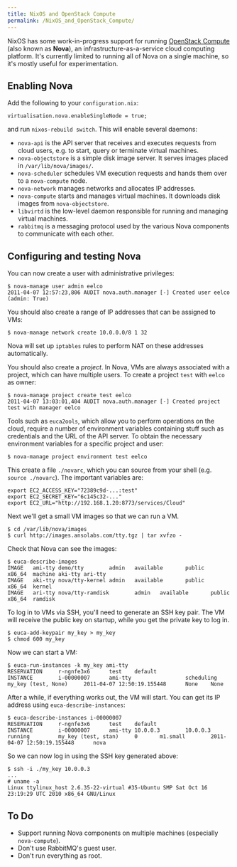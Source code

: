 ```yaml
---
title: NixOS and OpenStack Compute
permalink: /NixOS_and_OpenStack_Compute/
---
```


NixOS has some work-in-progress support for running [OpenStack Compute](http://openstack.org/projects/compute/) (also known as **Nova**), an infrastructure-as-a-service cloud computing platform. It's currently limited to running all of Nova on a single machine, so it's mostly useful for experimentation.

Enabling Nova
-------------

Add the following to your `configuration.nix`:

    virtualisation.nova.enableSingleNode = true;

and run `nixos-rebuild switch`. This will enable several daemons:

-   `nova-api` is the API server that receives and executes requests from cloud users, e.g. to start, query or terminate virtual machines.
-   `nova-objectstore` is a simple disk image server. It serves images placed in `/var/lib/nova/images/`.
-   `nova-scheduler` schedules VM execution requests and hands them over to a `nova-compute` node.
-   `nova-network` manages networks and allocates IP addresses.
-   `nova-compute` starts and manages virtual machines. It downloads disk images from `nova-objectstore`.
-   `libvirtd` is the low-level daemon responsible for running and managing virtual machines.
-   `rabbitmq` is a messaging protocol used by the various Nova components to communicate with each other.

Configuring and testing Nova
----------------------------

You can now create a user with administrative privileges:

    $ nova-manage user admin eelco
    2011-04-07 12:57:23,806 AUDIT nova.auth.manager [-] Created user eelco (admin: True)

You should also create a range of IP addresses that can be assigned to VMs:

    $ nova-manage network create 10.0.0.0/8 1 32

Nova will set up `iptables` rules to perform NAT on these addresses automatically.

You should also create a <em>project</em>. In Nova, VMs are always associated with a project, which can have multiple users. To create a project `test` with `eelco` as owner:

    $ nova-manage project create test eelco
    2011-04-07 13:03:01,404 AUDIT nova.auth.manager [-] Created project test with manager eelco

Tools such as `euca2ools`, which allow you to perform operations on the cloud, require a number of environment variables containing stuff such as credentials and the URL of the API server. To obtain the necessary environment variables for a specific project and user:

    $ nova-manage project environment test eelco

This create a file `./novarc`, which you can source from your shell (e.g. `source ./novarc`). The important variables are:

    export EC2_ACCESS_KEY="72389c9d-...:test"
    export EC2_SECRET_KEY="6c145c32-..."
    export EC2_URL="http://192.168.1.20:8773/services/Cloud"

Next we'll get a small VM images so that we can run a VM.

    $ cd /var/lib/nova/images
    $ curl http://images.ansolabs.com/tty.tgz | tar xvfzo -

Check that Nova can see the images:

    $ euca-describe-images
    IMAGE   ami-tty demo/tty        admin   available       public          x86_64  machine aki-tty ari-tty
    IMAGE   aki-tty nova/tty-kernel admin   available       public          x86_64  kernel
    IMAGE   ari-tty nova/tty-ramdisk        admin   available       public          x86_64  ramdisk

To log in to VMs via SSH, you'll need to generate an SSH key pair. The VM will receive the public key on startup, while you get the private key to log in.

    $ euca-add-keypair my_key > my_key
    $ chmod 600 my_key

Now we can start a VM:

    $ euca-run-instances -k my_key ami-tty
    RESERVATION     r-ngnfe3x6      test    default
    INSTANCE        i-00000007      ami-tty                 scheduling      my_key (test, None)     2011-04-07 12:50:19.155448      None    None

After a while, if everything works out, the VM will start. You can get its IP address using `euca-describe-instances`:

    $ euca-describe-instances i-00000007
    RESERVATION     r-ngnfe3x6      test    default
    INSTANCE        i-00000007      ami-tty 10.0.0.3        10.0.0.3        running         my_key (test, stan)     0       m1.small        2011-04-07 12:50:19.155448      nova

So we can now log in using the SSH key generated above:

    $ ssh -i ./my_key 10.0.0.3
    ...
    # uname -a
    Linux ttylinux_host 2.6.35-22-virtual #35-Ubuntu SMP Sat Oct 16 23:19:29 UTC 2010 x86_64 GNU/Linux

To Do
-----

-   Support running Nova components on multiple machines (especially `nova-compute`).
-   Don't use RabbitMQ's guest user.
-   Don't run everything as root.
